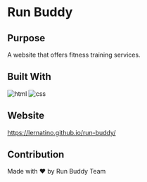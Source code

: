 # Run Buddy

## Purpose

A website that offers fitness training services.

## Built With
![html](https://img.shields.io/badge/-HTML5-orange?logo=html5&logoColor=white&logoWidth=30)
![css](https://img.shields.io/badge/-CSS3-teal?logo=css3&logoColor=whire&logoWidth=30)

## Website
https://lernatino.github.io/run-buddy/

## Contribution
Made with ❤ by Run Buddy Team
